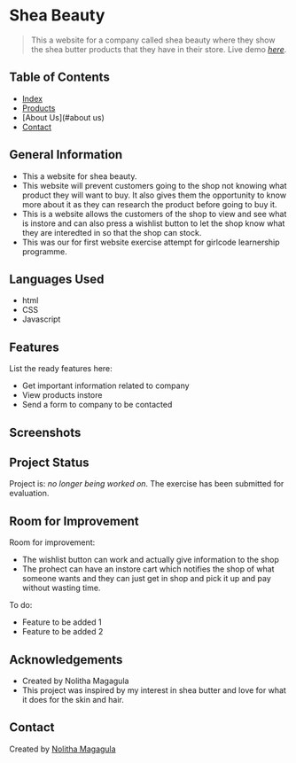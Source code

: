 # Shea Beauty
> This a website for a company called shea beauty where they show the shea butter products that they have in their store. 
> Live demo [_here_](https://www.example.com). <!-- If you have the project hosted somewhere, include the link here. -->

## Table of Contents
* [Index](#index)
* [Products](#products)
* [About Us](#about us)
* [Contact](#contact)
<!-- * [License](#license) -->


## General Information
- This a website for shea beauty.
- This website will prevent customers going to the shop not knowing what product they will want to buy. It also gives them the opportunity to know more about it 
as they can research the product before going to buy it.
- This is a website allows the customers of the shop to view and see what is instore and can also press a wishlist button to let the shop know what they 
are interedted in so that the shop can stock.
- This was our for first website exercise attempt for girlcode learnership programme.



## Languages Used
- html
- CSS
- Javascript


## Features
List the ready features here:
- Get important information related to company 
- View products instore
- Send a form to company to be contacted


## Screenshots



## Project Status
Project is: _no longer being worked on_. The exercise has been submitted for evaluation.


## Room for Improvement

Room for improvement:
- The wishlist button can work and actually give information to the shop
- The prohect can have an instore cart which notifies the shop of what someone wants and they can just get in shop and pick it up and pay without wasting time.

To do:
- Feature to be added 1
- Feature to be added 2


## Acknowledgements
- Created by Nolitha Magagula
- This project was inspired by my interest in shea butter and love for what it does for the skin and hair.


## Contact
Created by [Nolitha Magagula](nolithaprincess@gmail.com)

